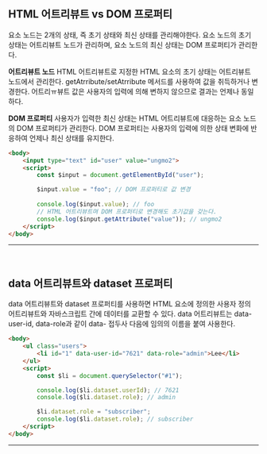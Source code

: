 ## HTML 어트리뷰트 vs DOM 프로퍼티 ##

요소 노드는 2개의 상태, 즉 초기 상태와 최신 상태를 관리해야한다. 요소 노드의 초기 상태는 어트리뷰트 노드가 관리하며, 요소 노드의 최신 상태는 DOM 프로퍼티가 관리한다.

**어트리뷰트 노드**
HTML 어트리뷰트로 지정한 HTML 요소의 초기 상태는 어트리뷰트 노드에서 관리한다. getAtrribute/setAtrribute 메서드를 사용하여 값을 취득하거나 변경한다. 어트리ㅠ뷰트 값은 사용자의 입력에 의해 변하지 않으므로 결과는 언제나 동일하다.

**DOM 프로퍼티**
사용자가 입력한 최신 상태는 HTML 어트리뷰트에 대응하는 요소 노드의 DOM 프로퍼티가 관리한다. DOM 프로퍼티는 사용자의 입력에 의한 상태 변화에 반응하여 언제나 최신 상태를 유지한다.

```HTML
<body>
    <input type="text" id="user" value="ungmo2">
    <script>
        const $input = document.getElementById("user");

        $input.value = "foo"; // DOM 프로퍼티로 값 변경
        
        console.log($input.value); // foo
        // HTML 어트리뷰트며 DOM 프로퍼티로 변경해도 초기값을 갖는다.
        console.log($input.getAttribute("value")); // ungmo2
    </script>
</body>
```
<hr><br>

## data 어트리뷰트와 dataset 프로퍼티

data 어트리뷰트와 dataset 프로퍼티를 사용하면 HTML 요소에 정의한 사용자 정의 어트리뷰트와 자바스크립트 간에 데이터를 교환할 수 있다. data 어트리뷰트는 data-user-id, data-role과 같이 data- 접두사 다음에 임의의 이름을 붙여 사용한다.

```HTML
<body>
    <ul class="users">
        <li id="1" data-user-id="7621" data-role="admin">Lee</li>
    </ul>
    <script>
        const $li = document.querySelector("#1");

        console.log($li.dataset.userId); // 7621
        console.log($li.dataset.role); // admin

        $li.dataset.role = "subscriber";
        console.log($li.dataset.role); // subscriber
    </script>
</body>
```
<hr><br>